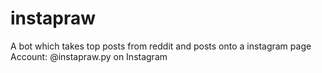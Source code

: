 # instapraw
A bot which takes top posts from reddit and posts onto a instagram page
Account: @instapraw.py on Instagram
